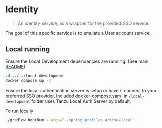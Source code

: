 # Identity


> An identity service, as a wrapper for the provided SSO service.

The goal of this specific service is to emulate a User account service.

## Local running

Ensure the Local Development dependencies are running. (See main [README](../../local-development/README.md))

```bash
cd ../../local-development
docker compose up -d
```

Ensure the local authentication server is setup or have it connect to your preferred SSO provider.  Included [docker-compose.yaml](../../local-development/docker-compose.yaml) in `/local-development` folder uses Tanzu Local Auth Server by default.  

To run locally

```bash
./gradlew bootRun --args="--spring.profiles.active=local"
```

